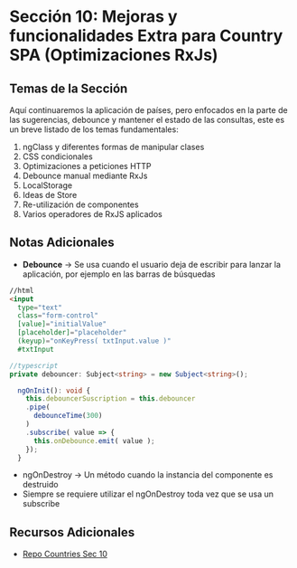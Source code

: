 # Sección 10: Mejoras y funcionalidades Extra para Country SPA (Optimizaciones RxJs)

## Temas de la Sección
Aquí continuaremos la aplicación de países, pero enfocados en la parte de las sugerencias, debounce y mantener el estado de las consultas, este es un breve listado de los temas fundamentales:

1. ngClass y diferentes formas de manipular clases
2. CSS condicionales
3. Optimizaciones a peticiones HTTP
4. Debounce manual mediante RxJs
5. LocalStorage
6. Ideas de Store
7. Re-utilización de componentes
8. Varios operadores de RxJS aplicados

## Notas Adicionales
- **Debounce** -> Se usa cuando el usuario deja de escribir para lanzar la aplicación, por ejemplo en las barras de búsquedas
```html
//html
<input
  type="text"
  class="form-control"
  [value]="initialValue"
  [placeholder]="placeholder"
  (keyup)="onKeyPress( txtInput.value )"
  #txtInput
```
```typescript
//typescript
private debouncer: Subject<string> = new Subject<string>();

  ngOnInit(): void {
    this.debouncerSuscription = this.debouncer
    .pipe(
      debounceTime(300)
    )
    .subscribe( value => {
      this.onDebounce.emit( value );
    });
  }
```

- ngOnDestroy -> Un método cuando la instancia del componente es destruido
- Siempre se requiere utilizar el ngOnDestroy toda vez que se usa un subscribe


## Recursos Adicionales
- [Repo Countries Sec 10](https://github.com/Klerith/angular-countries/tree/fin-secicon-10)
